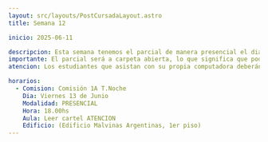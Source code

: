 ```yaml
---
layout: src/layouts/PostCursadaLayout.astro
title: Semana 12

inicio: 2025-06-11

descripcion: Esta semana tenemos el parcial de manera presencial el dia viernes 13 de Junio.
importante: El parcial será a carpeta abierta, lo que significa que podrán llevar ejercicios resueltos por ustedes mismos para consultar durante el examen.
atencion: Los estudiantes que asistan con su propia computadora deberán dirigirse al aula MA-103. Aquellos que no cuenten con equipo personal deberán presentarse en los laboratorios MA-109 y MA-113.

horarios:
  - Comision: Comisión 1A T.Noche
    Dia: Viernes 13 de Junio
    Modalidad: PRESENCIAL
    Hora: 18.00hs
    Aula: Leer cartel ATENCION
    Edificio: (Edificio Malvinas Argentinas, 1er piso)
---
```

